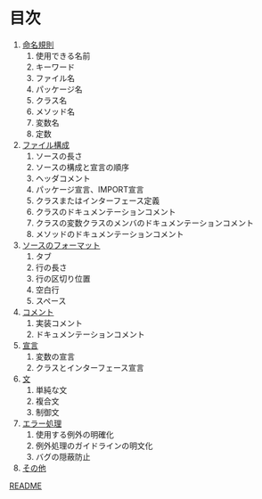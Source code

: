 # 目次
1. [命名規則](1_NAMING_CONVENTION.MD)
   1. 使用できる名前
   1. キーワード
   1. ファイル名
   1. パッケージ名
   1. クラス名
   1. メソッド名
   1. 変数名
   1. 定数
1. [ファイル構成](2_FILE_ORGANIZATION.MD)
   1. ソースの長さ
   1. ソースの構成と宣言の順序
   1. ヘッダコメント
   1. パッケージ宣言、IMPORT宣言
   1. クラスまたはインターフェース定義
   1. クラスのドキュメンテーションコメント
   1. クラスの変数クラスのメンバのドキュメンテーションコメント
   1. メソッドのドキュメンテーションコメント
1. [ソースのフォーマット](3_SOURCE_FORMAT.MD)
   1. タブ
   1. 行の長さ
   1. 行の区切り位置
   1. 空白行
   1. スペース
1. [コメント](4_COMMENT.MD)
   1. 実装コメント
   1. ドキュメンテーションコメント
1. [宣言](5_DECLARATION.MD)
   1. 変数の宣言
   1. クラスとインターフェース宣言
1. [文](6_SENTENCE.MD)
   1. 単純な文
   1. 複合文
   1. 制御文
1. [エラー処理](7_ERROR_HANDLING.MD)
   1. 使用する例外の明確化
   1. 例外処理のガイドラインの明文化
   1. バグの隠蔽防止
1. [その他](8_OTHER.MD)

[README](../../README.md)
